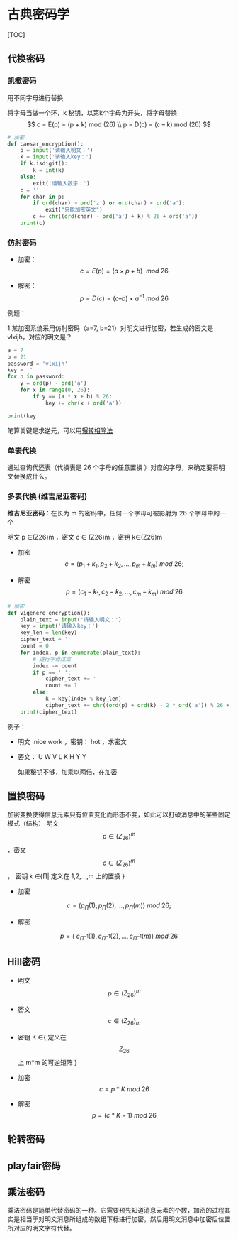 # 古典密码学

[TOC]



## 代换密码

### 凯撒密码

用不同字母进行替换

将字母当做一个环，k 秘钥，以第k个字母为开头，将字母替换
$$
c = E(p) = (p + k) mod (26)	\\
p = D(c) = (c – k) mod (26)
$$

```python
# 加密
def caesar_encryption():
    p = input('请输入明文：')
    k = input('请输入key：')
    if k.isdigit():
        k = int(k)
    else:
        exit('请输入数字：')
    c = ''
    for char in p:
        if ord(char) > ord('z') or ord(char) < ord('a'):
            exit("只能加密英文")
        c += chr((ord(char) - ord('a') + k) % 26 + ord('a'))
    print(c)
```



### 仿射密码

- 加密：
  $$
  c = E(p) = (a × p + b) \ \ mod \ 26
  $$

- 解密：
  $$
  p = D(c) = (c – b) × a^{-1} \ mod \ 26
  $$




例题：

1.某加密系统采用仿射密码（a=7, b=21）对明文进行加密，若生成的密文是vlxijh，对应的明文是？

```python
a = 7
b = 21
password = 'vlxijh'
key = ''
for p in password:
    y = ord(p) - ord('a')
    for x in range(0, 26):
        if y == (a * x + b) % 26:
            key += chr(x + ord('a'))

print(key
```

笔算关键是求逆元，可以用[辗转相除法](https://wk.baidu.com/view/ada3397f2f60ddccdb38a04b)

### 单表代换

通过查询代还表（代换表是 26 个字母的任意置换 ）对应的字母，来确定要将明文替换成什么。



### 多表代换 (维吉尼亚密码)

**维吉尼亚密码**：在长为 m 的密码中，任何一个字母可被影射为 26 个字母中的一个 

明文 p ∈(Z26)m ，密文 c ∈ (Z26)m ，密钥 k∈(Z26)m

- 加密
  $$
  c= (p_1+k_1 ,p_2+k_2, …, p_m+k_m) \ mod \ 26;
  $$

- 解密
  $$
  p = (c_1-k_1 ,c_2-k_2 , …, c_m-k_m) \ mod \ 26
  $$




```python
# 加密
def vigenere_encryption():
    plain_text = input('请输入明文：')
    key = input('请输入key：')
    key_len = len(key)
    cipher_text = ''
    count = 0
    for index, p in enumerate(plain_text):
        # 进行字母过滤
        index -= count
        if p == ' ':
            cipher_text += ' '
            count += 1
        else:
            k = key[index % key_len]
            cipher_text += chr((ord(p) + ord(k) - 2 * ord('a')) % 26 + ord('a'))
    print(cipher_text)
```

例子：

- 明文 :nice work ，密钥： hot ，求密文

- 密文： U W V L K H Y Y 

  如果秘钥不够，加乘以两倍，在加密





## 置换密码

加密变换使得信息元素只有位置变化而形态不变，如此可以打破消息中的某些固定模式（结构）
明文 $$ p \in {}(Z_{26})^m$$ ，密文$${}c \in (Z_{26})^m$$  ，
密钥 k ∈{∏| 定义在 1,2,…,m 上的置换 } 

- 加密

$$
c= ( p_\Pi(1) ,p_\Pi(2) ,…,p_\Pi(m) ) \ mod \ 26;
$$

- 解密

$$
p = (\ c_{\Pi^{-1}}(1) ,c_{\Pi^{-1}}(2) ,…,c_{\Pi^{-1}}(m)) \ mod \ 26
$$





## Hill密码

- 明文 $${} p \in (Z_{26})^m$$ 
- 密文 $%$$${}c \in (Z_{26})_m $$
- 密钥 K ∈{ 定义在 $${}Z_{26}$$ 上 m*m 的可逆矩阵 }





- 加密
  $$
  c = p * K \ mod \ 26
  $$

- 解密
  $$
  p = (c * K-1) \ mod \ 26 
  $$







## 轮转密码





## playfair密码





## 乘法密码

乘法密码是简单代替密码的一种。它需要预先知道消息元素的个数，加密的过程其实是相当于对明文消息所组成的数组下标进行加密，然后用明文消息中加密后位置所对应的明文字符代替。

